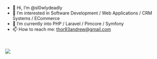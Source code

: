 - 👋 Hi, I’m @sl0wlydeadly
- 👀 I’m interested in Software Development / Web Applications / CRM Systems / ECommerce
- 🌱 I’m currently into PHP / Laravel / Pimcore / Symfony
- 📫 How to reach me: thor93andrew@gmail.com

<!---
sl0wlydeadly/sl0wlydeadly is a ✨ special ✨ repository because its `README.md` (this file) appears on your GitHub profile.
You can click the Preview link to take a look at your changes.
--->

<br>
<br>

<div><img src="https://pimcore.com/academy/certificate-validation/badge/7GSF9UA4QEDV6PJ"></div>
